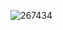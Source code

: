 ![267434](https://user-images.githubusercontent.com/75090416/141958893-8f59257c-97f0-4446-b513-7a815fe5ae59.jpg)
